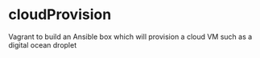 # cloudProvision
Vagrant to build an Ansible box which will provision a cloud VM such as a digital ocean droplet
